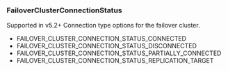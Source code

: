 ### FailoverClusterConnectionStatus
Supported in v5.2+
  Connection type options for the failover cluster.

- FAILOVER_CLUSTER_CONNECTION_STATUS_CONNECTED
- FAILOVER_CLUSTER_CONNECTION_STATUS_DISCONNECTED
- FAILOVER_CLUSTER_CONNECTION_STATUS_PARTIALLY_CONNECTED
- FAILOVER_CLUSTER_CONNECTION_STATUS_REPLICATION_TARGET
